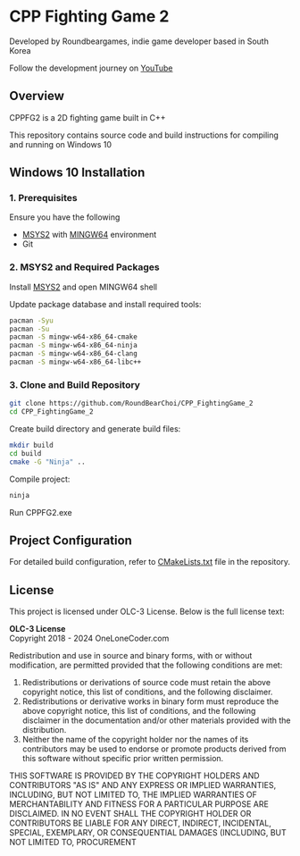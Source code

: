# CPP Fighting Game 2

Developed by Roundbeargames, indie game developer based in South Korea

Follow the development journey on [YouTube](https://youtube.com/roundbeargames)

## Overview

CPPFG2 is a 2D fighting game built in C++

This repository contains source code and build instructions for compiling and running on Windows 10

## Windows 10 Installation

### 1. Prerequisites

Ensure you have the following

- [MSYS2](https://www.msys2.org/) with [MINGW64](https://www.mingw-w64.org/) environment
- Git

### 2. MSYS2 and Required Packages

Install [MSYS2](https://www.msys2.org/) and open MINGW64 shell  

Update package database and install required tools:

```bash
pacman -Syu
pacman -Su
pacman -S mingw-w64-x86_64-cmake
pacman -S mingw-w64-x86_64-ninja
pacman -S mingw-w64-x86_64-clang
pacman -S mingw-w64-x86_64-libc++
```

### 3. Clone and Build Repository

```bash
git clone https://github.com/RoundBearChoi/CPP_FightingGame_2
cd CPP_FightingGame_2
```

Create build directory and generate build files:

```bash
mkdir build
cd build
cmake -G "Ninja" ..
```

Compile project:

```bash
ninja
```

Run CPPFG2.exe

## Project Configuration

For detailed build configuration, refer to [CMakeLists.txt](https://github.com/RoundBearChoi/CPP_FightingGame_2/blob/main/CMakeLists.txt) file in the repository.

## License

This project is licensed under OLC-3 License. Below is the full license text:

**OLC-3 License**  
Copyright 2018 - 2024 OneLoneCoder.com

Redistribution and use in source and binary forms, with or without modification, are permitted provided that the following conditions are met:

1. Redistributions or derivations of source code must retain the above copyright notice, this list of conditions, and the following disclaimer.
2. Redistributions or derivative works in binary form must reproduce the above copyright notice, this list of conditions, and the following disclaimer in the documentation and/or other materials provided with the distribution.
3. Neither the name of the copyright holder nor the names of its contributors may be used to endorse or promote products derived from this software without specific prior written permission.

THIS SOFTWARE IS PROVIDED BY THE COPYRIGHT HOLDERS AND CONTRIBUTORS "AS IS" AND ANY EXPRESS OR IMPLIED WARRANTIES, INCLUDING, BUT NOT LIMITED TO, THE IMPLIED WARRANTIES OF MERCHANTABILITY AND FITNESS FOR A PARTICULAR PURPOSE ARE DISCLAIMED. IN NO EVENT SHALL THE COPYRIGHT HOLDER OR CONTRIBUTORS BE LIABLE FOR ANY DIRECT, INDIRECT, INCIDENTAL, SPECIAL, EXEMPLARY, OR CONSEQUENTIAL DAMAGES (INCLUDING, BUT NOT LIMITED TO, PROCUREMENT
